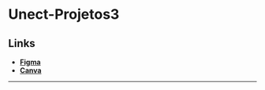 # Unect-Projetos3

## Links

- **[Figma](https://www.figma.com/design/1EVuGLBvWbZs1nCk1ksCCe/Untitled?node-id=0-1&t=t0rex8Qr5eVwaIke-1)**  
- **[Canva](https://www.canva.com/design/DAGgDhG1KK4/IgyaYV5BRRFGE5Gx3WWtmA/edit?utm_content=DAGgDhG1KK4&utm_campaign=designshare&utm_medium=link2&utm_source=sharebutton)**  

---

